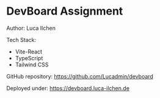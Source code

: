 # DevBoard Assignment

Author: Luca Ilchen

Tech Stack:
- Vite-React
- TypeScript
- Tailwind CSS

GitHub repository:
https://github.com/Lucadmin/devboard

Deployed under:
https://devboard.luca-ilchen.de
